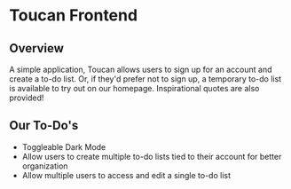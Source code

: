 # Toucan Frontend
## Overview
A simple application, Toucan allows users to sign up for an account and create a to-do list. Or, if they'd prefer not to sign up, a temporary to-do list is available to try out on our homepage. Inspirational quotes are also provided!

## Our To-Do's
- Toggleable Dark Mode
- Allow users to create multiple to-do lists tied to their account for better organization
- Allow multiple users to access and edit a single to-do list